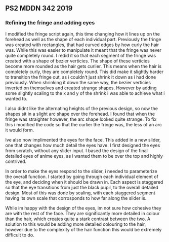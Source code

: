 ## PS2 MDDN 342 2019

### Refining the fringe and adding eyes

I modified the fringe script again, this time changing how it lines up on the forehead as well as the shape of each individual part. Previously the fringe was created with rectangles, that had curved edges by how curly the hair was. While this was easier to manipulate it meant that the fringe was never quite completely round. I redid it so that each segment of the fringe was created with a shape of bezier verticies. The shape of these verticies become more rounded as the hair gets curlier.  This means when the hair is completely curly, they are completely round. This did make it slightly harder to transition the fringe out, as i couldn't just shrink it down as i had done previously. When shrinking it down the same way, the bezier verticies inverted on themselves and created strange shapes. However by adding some slightly scaling to the x and y of the shrink i was able to achieve what i wanted to. 


I also didnt like the alternating heights of the previous design, so now the shapes sit in a slight arc shape over the forehead. I found that when the fringe was straighter however, the arc shape looked quite strange. To fix this i modified the code so that the curlier the fringe was, the less of an arc it would form. 

Ive also now implimented the eyes for the face. This added in a new slider, one that changes how much detail the eyes have. I first designed the eyes from scratch, without any slider input. I based the design of the final detailed eyes of anime eyes, as i wanted them to be over the top and highly contrived. 

In order to make the eyes respond to the slider, i needed to parameterize the overall function. I started by going through each individual element of the eye, and deciding when it should be drawn in. Each aspect is staggered so that the eye transitions from just the black pupil, to the overall detailed design. Most of this was done by scaling, with each staggered segment having its own scale that corrosponds to how far along the slider is. 

While im happy with the design of the eyes, im not sure how cohesive they are with the rest of the face. They are significantly more detailed in colour than the hair, which creates quite a stark contrast between the two. A solution to this would be adding more detailed colouring to the hair, however due to the complexity of the hair function this would be extremely difficult to do. 